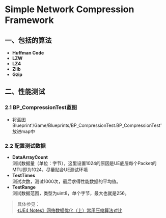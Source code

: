 # Simple Network Compression Framework
## 一、包括的算法
- **Huffman Code**
- **LZW**
- **LZ4**
- **Zlib**
- **Gzip**

## 二、性能测试
### 2.1 BP_CompressionTest蓝图
- 将蓝图 Blueprint'/Game/Blueprints/BP_CompressionTest.BP_CompressionTest' 放进map中
### 2.2 配置测试数据
- **DataArrayCount**\
  测试数据量（单位：字节），这里设置1024的原因是UE底层每个Packet的MTU即为1024，尽量贴合UE测试环境
- **TestTimes**\
  测试次数，测试1000次，最后求得性能数据的平均值。
- **TestRange**\
  测试数据范围，类型为uint8，单个字节，最大也就是256。

> 具体参见：\
[《UE4 Notes》网络数据优化（上）常用压缩算法对比](https://zhuanlan.zhihu.com/p/642628757)